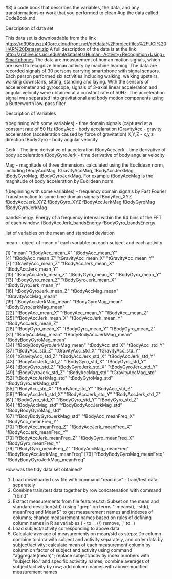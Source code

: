 #3) a code book that describes the variables, the data, and any transformations or work that you performed to clean #up the data called CodeBook.md.


Description of data set

This data set is downloadable from the link https://d396qusza40orc.cloudfront.net/getdata%2Fprojectfiles%2FUCI%20HAR%20Dataset.zip
A full description of the data is at the link http://archive.ics.uci.edu/ml/datasets/Human+Activity+Recognition+Using+Smartphones
The data are measurement of human motion signals, which are used to recognize human activity by machine learning. The data are recorded
signals of 30 persons carrying smartphone with signal sensors. Each person performed six activities including walking, walking upstairs, 
walking downstairs, sitting, standing and laying. With the sensors of accelerometer and gyroscope, signals of 3-axial linear acceleration 
and angular velocity were obtained at a constant rate of 50Hz. The acceleration signal was separated into gravitational and body motion components using a Butterworth low-pass filter. 

Description of Variables 

t(beginning with some variables) - time domain signals (captured at a constant rate of 50 Hz
tBodyAcc - body accelaration
tGravityAcc - gravity acceleration (acceleration caused by force of gravitation)
X,Y,Z - x,y,z direction
tBodyGyro - body angular velocity

Gerk - The time derivative of acceleration
tBodyAccJerk - time derivative of body acceleration
tBodyGyroJerk - time derivative of body angular velocity

Mag - magnitude of three dimensions calculated using the Euclidean norm, including tBodyAccMag, tGravityAccMag, tBodyAccJerkMag, tBodyGyroMag, tBodyGyroJerkMag. For example tBodyAccMag is the magnitude of body acceleration by Euclidean norm.

f(beginning with some variables) - frequency domain signals by Fast Fourier Transformation to some time domain signals
fBodyAcc_XYZ
fBodyAccJerk_XYZ
fBodyGyro_XYZ
fBodyAccJerkMag
fBodyGyroMag
fBodyGyroJerkMag

bandsEnergy: Energy of a frequency interval within the 64 bins of the FFT of each window.
fBodyAccJerk_bandsEnergy
fBodyGyro_bandsEnergy

list of variables on the mean and standard deviation

mean - object of mean of each variable: on each subject and each activity

 [1] "mean"                          "tBodyAcc_mean_X"               "tBodyAcc_mean_Y"              
 [4] "tBodyAcc_mean_Z"               "tGravityAcc_mean_X"            "tGravityAcc_mean_Y"           
 [7] "tGravityAcc_mean_Z"            "tBodyAccJerk_mean_X"           "tBodyAccJerk_mean_Y"          
[10] "tBodyAccJerk_mean_Z"           "tBodyGyro_mean_X"              "tBodyGyro_mean_Y"             
[13] "tBodyGyro_mean_Z"              "tBodyGyroJerk_mean_X"          "tBodyGyroJerk_mean_Y"         
[16] "tBodyGyroJerk_mean_Z"          "tBodyAccMag_mean"              "tGravityAccMag_mean"          
[19] "tBodyAccJerkMag_mean"          "tBodyGyroMag_mean"             "tBodyGyroJerkMag_mean"        
[22] "fBodyAcc_mean_X"               "fBodyAcc_mean_Y"               "fBodyAcc_mean_Z"              
[25] "fBodyAccJerk_mean_X"           "fBodyAccJerk_mean_Y"           "fBodyAccJerk_mean_Z"          
[28] "fBodyGyro_mean_X"              "fBodyGyro_mean_Y"              "fBodyGyro_mean_Z"             
[31] "fBodyAccMag_mean"              "fBodyBodyAccJerkMag_mean"      "fBodyBodyGyroMag_mean"        
[34] "fBodyBodyGyroJerkMag_mean"     "tBodyAcc_std_X"                "tBodyAcc_std_Y"               
[37] "tBodyAcc_std_Z"                "tGravityAcc_std_X"             "tGravityAcc_std_Y"            
[40] "tGravityAcc_std_Z"             "tBodyAccJerk_std_X"            "tBodyAccJerk_std_Y"           
[43] "tBodyAccJerk_std_Z"            "tBodyGyro_std_X"               "tBodyGyro_std_Y"              
[46] "tBodyGyro_std_Z"               "tBodyGyroJerk_std_X"           "tBodyGyroJerk_std_Y"          
[49] "tBodyGyroJerk_std_Z"           "tBodyAccMag_std"               "tGravityAccMag_std"           
[52] "tBodyAccJerkMag_std"           "tBodyGyroMag_std"              "tBodyGyroJerkMag_std"         
[55] "fBodyAcc_std_X"                "fBodyAcc_std_Y"                "fBodyAcc_std_Z"               
[58] "fBodyAccJerk_std_X"            "fBodyAccJerk_std_Y"            "fBodyAccJerk_std_Z"           
[61] "fBodyGyro_std_X"               "fBodyGyro_std_Y"               "fBodyGyro_std_Z"              
[64] "fBodyAccMag_std"               "fBodyBodyAccJerkMag_std"       "fBodyBodyGyroMag_std"         
[67] "fBodyBodyGyroJerkMag_std"      "fBodyAcc_meanFreq_X"           "fBodyAcc_meanFreq_Y"          
[70] "fBodyAcc_meanFreq_Z"           "fBodyAccJerk_meanFreq_X"       "fBodyAccJerk_meanFreq_Y"      
[73] "fBodyAccJerk_meanFreq_Z"       "fBodyGyro_meanFreq_X"          "fBodyGyro_meanFreq_Y"         
[76] "fBodyGyro_meanFreq_Z"          "fBodyAccMag_meanFreq"          "fBodyBodyAccJerkMag_meanFreq" 
[79] "fBodyBodyGyroMag_meanFreq"     "fBodyBodyGyroJerkMag_meanFreq"


How was the tidy data set obtained?

1. Load downloaded csv file with command "read.csv" - train/test data separately
2. Combine train/test data together by row concatenation with command "rbind"
3. Extract measurements from file features.txt; Subset on the mean and standard deviation(std) (using "grep" on terms "-means(), -std(), meanFreq and Mean$" to get measurement names and indexes of columns; change measurement names based on rules of defining column names in R as variables ( - to _, (/) remove, ',' to _)
4. Load subject/activity corresponding to above data
5. Calculate average of measurements on mean/std as steps: Do column combine to data with subject and activity separately, and order data by subject/activity; calculate mean of each measurement column by column on factor of subject and activity using command "aggregate(mean)"; replace subject/activitiy index numbers with "subject No." and specific activitity names; combine averages of subject/activity by row; add column names with above modified measurement names
